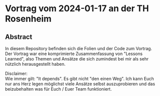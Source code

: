 # Vortrag vom 2024-01-17 an der TH Rosenheim

## Abstract
In diesem Repository befinden sich die Folien und der Code zum Vortrag.
Der Vortrag war eine komprimierte Zusammenfassung von "Lessons Learned", also Themen und Ansätze die sich zumindest bei mir als sehr nützlich herausgestellt haben.

Disclaimer:  
Wie immer gilt: "It depends". Es gibt nicht "den einen Weg". Ich kann Euch nur ans Herz legen möglichst viele Ansätze selbst auszuprobieren und das beizubehalten was für Euch / Euer Team funktioniert.
